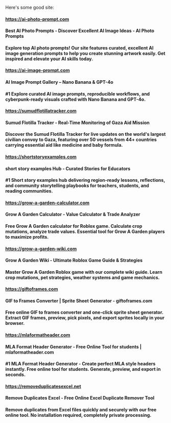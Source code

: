 
Here's some good site:

#### https://ai-photo-prompt.com
#### Best AI Photo Prompts - Discover Excellent AI Image Ideas - AI Photo Prompts
#### Explore top AI photo prompts! Our site features curated, excellent AI image generation prompts to help you create stunning artwork easily. Get inspired and elevate your AI skills today.

#### https://ai-image-prompt.com
#### AI Image Prompt Gallery – Nano Banana & GPT-4o
#### #1 Explore curated AI image prompts, reproducible workflows, and cyberpunk-ready visuals crafted with Nano Banana and GPT-4o.

#### https://sumudflotillatracker.com
#### Sumud Flotilla Tracker - Real-Time Monitoring of Gaza Aid Mission
#### Discover the Sumud Flotilla Tracker for live updates on the world's largest civilian convoy to Gaza, featuring over 50 vessels from 44+ countries carrying essential aid like medicine and baby formula.

#### https://shortstoryexamples.com
#### short story examples Hub - Curated Stories for Educators
#### #1 Short story examples hub delivering region-ready lessons, reflections, and community storytelling playbooks for teachers, students, and reading communities.

#### https://grow-a-garden-calculator.com
#### Grow A Garden Calculator - Value Calculator & Trade Analyzer
#### Free Grow A Garden calculator for Roblox game. Calculate crop mutations, analyze trade values. Essential tool for Grow A Garden players to maximize profits.

#### https://grow-a-garden-wiki.com
#### Grow A Garden Wiki - Ultimate Roblox Game Guide & Strategies
#### Master Grow A Garden Roblox game with our complete wiki guide. Learn crop mutations, pet strategies, weather systems and game mechanics.

#### https://giftoframes.com
#### GIF to Frames Converter | Sprite Sheet Generator - giftoframes.com
#### Free online GIF to frames converter and one-click sprite sheet generator. Extract GIF frames, preview, pick pixels, and export sprites locally in your browser.

#### https://mlaformatheader.com
#### MLA Format Header Generator - Free Online Tool for students | mlaformatheader.com
#### #1 MLA Format Header Generator - Create perfect MLA style headers instantly. Free online tool for students. Generate, preview, and export in seconds.

#### https://removeduplicatesexcel.net
#### Remove Duplicates Excel - Free Online Excel Duplicate Remover Tool
#### Remove duplicates from Excel files quickly and securely with our free online tool. No installation required, completely private processing.
